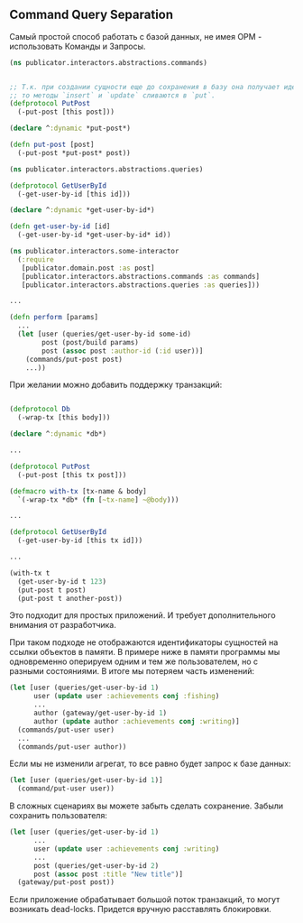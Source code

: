 ## Command Query Separation

Самый простой способ работать с базой данных, не имея ОРМ - использовать Команды и Запросы.

```clojure
(ns publicator.interactors.abstractions.commands)


;; Т.к. при создании сущности еще до сохранения в базу она получает идентификатор,
;; то методы `insert` и `update` сливаются в `put`.
(defprotocol PutPost
  (-put-post [this post]))

(declare ^:dynamic *put-post*)

(defn put-post [post]
  (-put-post *put-post* post))
```

```clojure
(ns publicator.interactors.abstractions.queries)

(defprotocol GetUserById
  (-get-user-by-id [this id]))

(declare ^:dynamic *get-user-by-id*)

(defn get-user-by-id [id]
  (-get-user-by-id *get-user-by-id* id))
```

```clojure
(ns publicator.interactors.some-interactor
  (:require
   [publicator.domain.post :as post]
   [publicator.interactors.abstractions.commands :as commands]
   [publicator.interactors.abstractions.queries :as queries]))

...

(defn perform [params]
  ...
  (let [user (queries/get-user-by-id some-id)
        post (post/build params)
        post (assoc post :author-id (:id user))]
    (commands/put-post post)
    ...))
```

При желании можно добавить поддержку транзакций:

```clojure

(defprotocol Db
  (-wrap-tx [this body]))

(declare ^:dynamic *db*)

...

(defprotocol PutPost
  (-put-post [this tx post]))

(defmacro with-tx [tx-name & body]
  `(-wrap-tx *db* (fn [~tx-name] ~@body)))

...

(defprotocol GetUserById
  (-get-user-by-id [this tx id]))

...

(with-tx t
  (get-user-by-id t 123)
  (put-post t post)
  (put-post t another-post))
```

Это подходит для простых приложений. И требует дополнительного внимания от разработчика.

При таком подходе не отображаются идентификаторы сущностей на ссылки объектов в памяти.
В примере ниже в памяти программы мы одновременно оперируем одним и тем же
пользователем, но с разными состояниями. В итоге мы потеряем часть изменений:

```clojure
(let [user (queries/get-user-by-id 1)
      user (update user :achievements conj :fishing)
      ...
      author (gateway/get-user-by-id 1)
      author (update author :achievements conj :writing)]
  (commands/put-user user)
  ...
  (commands/put-user author))
```


Если мы не изменили агрегат, то все равно будет запрос к базе данных:

```clojure
(let [user (queries/get-user-by-id 1)]
  (command/put-user user))
```

В сложных сценариях вы можете забыть сделать сохранение.
Забыли сохранить пользователя:

```clojure
(let [user (queries/get-user-by-id 1)
      ...
      user (update user :achievements conj :writing)
      ...
      post (queries/get-user-by-id 2)
      post (assoc post :title "New title")]
  (gateway/put-post post))
```

Если приложение обрабатывает большой поток транзакций, то могут возникать dead-locks.
Придется вручную расставлять блокировки.
